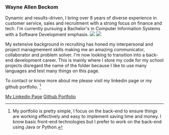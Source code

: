 ### Wayne Allen Beckom

Dynamic and results-driven, I bring over 8 years of diverse experience in customer service, sales and recruitment with a strong focus on finance and tech. I'm currently pursuing a Bachelor's in Computer Information Systems with a Software Development emphasis. 
![](download.jpg)
![](csu-pueblo-logo.jpg)

My extensive background in recruiting has honed my interpersonal and project managmement skills making me an amazing communicator, collaborator and problem solver. I'm now looking to transition into a back-end development career. This is mainly where I store my code for my school projects disregard the name of the folder because I like to use many languages and test many things on this page.   





To contact or know more about me please visit my linkedin page or my github portfolio.  [^1]

[My Linkedin Page](https://www.linkedin.com/in/beckomw/)
[Github Portfolio](https://beckomw.github.io/)






[^1]:My portfolio is pretty simple, I focus on the back-end to ensure things are working effectively and easy to implement saving time and money. I know basic front-end technologies but I prefer to work on the back-end using Java or Python.  
 



 

